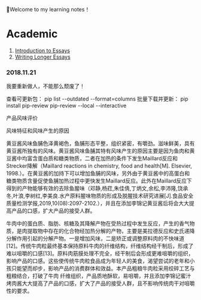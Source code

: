 
:cowboy_hat_face:Welcome to my learning notes！

# Academic

1. [Introduction to Essays](Academic/Introduction_to_Essays.md)
2. [Writing Longer Essays](Academic/Writing_Longer_Essays.md)

### 2018.11.21

我要重新做人，不能那么颓废了！

 查看可更新包：
 pip list  --outdated --format=columns
 批量下载并更新：
 pip install pip-review
 pip-review --local --interactive

产品风味评价

风味特征和风味产生的原因

黄豆酱风味鱼脯色泽黄褐色，鱼脯形态平整，组织紧密，有嚼劲。滋味鲜美，具有黄豆酱所独有的风味。黄豆酱风味鱼脯其特有风味产生的原因主要是因为鱼肉和黄豆酱中均富含蛋白质和糖类物质，二者在加热的条件下发生Maillard反应和Strecker降解（Maillard reactions in chemistry, food and health[M]. Elsevier, 1998.）。在黄豆酱的加持下可以增加鱼脯的风味，另外由于黄豆酱中的高蛋白和糖类物质含量促使鱼脯加热过程中更快发生Maillard反应。此外在Maillard反应下得到的产物能够有效的去除鱼腥味（邓静,杨荭,朱佳倩,丁炳文,余松,李沛隆,饶承冬,叶浪,李树红,李美良.水产原料腥味物质的形成及脱腥技术研究进展[J].食品安全质量检测学报,2019,10(08):2097-2102.），并且在添加李锦记黄豆酱后将会大大提高产品的口感，扩大产品的接受人群。



牛肉中的蛋白质、脂肪、核糖及其降解产物在受热过程中发生反应，产生的香气物质，是肉提取物中存在的化合物经加热分解的产物，主要是美拉德反应和史氏递降分解作用引起的分解产物。一是增加风味，二是矫正或调整原料肉的不快味道[12]。传统牛肉粒最终基本保持原料牛肉的纤维结构，纤维结构经干制后，形成了难以咀嚼的口感[13]。原料肉筋膜处理不完全，经干制后会形成更难咀嚼的组织，影响产品的口感。这些使传统牛肉粒食品成为年轻人的美食，渴望尝试的老年和小孩只能望而却步，影响产品的消费群体和效益。本产品粗粮牛肉粒采用绞碎工艺与粗粮结合，打破了牛肉	纤维组织，产品质地酥软，易咀嚼，并且添加李锦记蜜汁烤肉酱大大提高了产品的口感，扩大了产品的接受人群，且不影响传统肉干对咀嚼性的要求。



